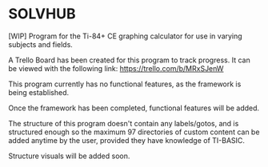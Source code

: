# SOLVHUB
[WIP] Program for the Ti-84+ CE graphing calculator for use in varying subjects and fields.
 
A Trello Board has been created for this program to track progress.  It can be viewed with the following link:
https://trello.com/b/MRxSJenW

This program currently has no functional features, as the framework is being established.

Once the framework has been completed, functional features will be added.

The structure of this program doesn't contain any labels/gotos, and is structured enough so the maximum 97
directories of custom content can be added anytime by the user, provided they have knowledge of TI-BASIC.
 
Structure visuals will be added soon.
